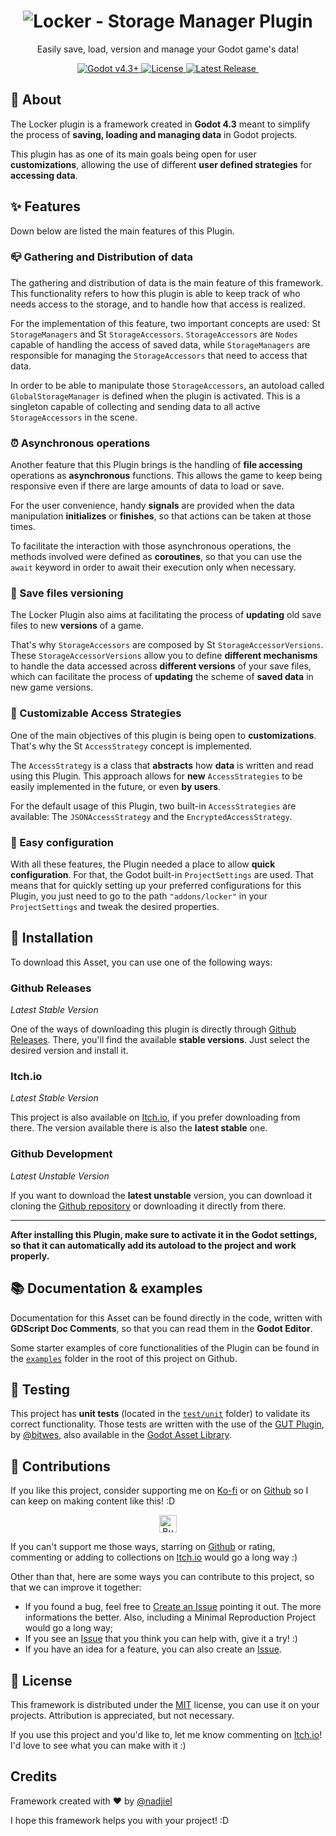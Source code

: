 
<h1 class="text-center" align="center">
  <img alt="Locker - Storage Manager Plugin" src="https://raw.githubusercontent.com/nadjiel/locker/1c24488309e97408c274ac4db14c8b84cf633eeb/assets/images/banner.svg">
</h1>

<p align="center">Easily save, load, version and manage your Godot game's data!</p>

<p class="text-center" align="center">
  <a href="https://godotengine.org/download/" target="_blank">
    <img alt="Godot v4.3+" src="https://img.shields.io/badge/Godot_v4.3+-%23478cbf?color=478cbf&logo=godotengine&logoColor=ffedf5&style=for-the-badge" />
  </a>
  <a href="LICENSE">
    <img alt="License" src="https://img.shields.io/github/license/nadjiel/locker?labelColor=fdf2ed&color=4F5D75&style=for-the-badge">
  </a>
  <a href="https://github.com/nadjiel/locker/releases">
    <img alt="Latest Release" src="https://img.shields.io/github/v/release/nadjiel/locker?labelColor=fdf2ed&color=2D3142&style=for-the-badge">
  </a>
  <a href="https://ko-fi.com/nadjiel">
    <img alt="" src="https://img.shields.io/badge/Ko--fi-ffda6e?logo=kofi&color=ffda6e&style=for-the-badge" >
  </a>
</p>

<h2>🤔 About</h2>
<p>The Locker plugin is a framework created in <b>Godot 4.3</b> meant to simplify the process of <b>saving, loading and managing data</b> in Godot projects.</p>
<p>This plugin has as one of its main goals being open for user <b>customizations</b>, allowing the use of different <b>user defined strategies</b> for <b>accessing data</b>.</p>

<h2>✨ Features</h2>
Down below are listed the main features of this Plugin.

<h3>📪 Gathering and Distribution of data</h3>
<p>The gathering and distribution of data is the main feature of this framework. This functionality refers to how this plugin is able to keep track of who needs access to the storage, and to handle how that access is realized.</p>
<p>For the implementation of this feature, two important concepts are used: <img alt="StorageManager icon" src="https://raw.githubusercontent.com/nadjiel/locker/1c24488309e97408c274ac4db14c8b84cf633eeb/addons/locker/icons/accessor_group.svg" style="height: 1em" />
<code>StorageManagers</code> and <img alt="StorageManager icon" src="https://raw.githubusercontent.com/nadjiel/locker/1c24488309e97408c274ac4db14c8b84cf633eeb/addons/locker/icons/storage_accessor.svg" style="height: 1em" /> <code>StorageAccessors</code>.
<code>StorageAccessors</code> are <code>Nodes</code> capable of handling the access of saved data, while <code>StorageManagers</code> are responsible for managing the <code>StorageAccessors</code> that need to access that data.</p>
<p>
  In order to be able to manipulate those <code>StorageAccessors</code>, an autoload called <code>GlobalStorageManager</code> is defined when the plugin is activated.
  This is a singleton capable of collecting and sending data to all active <code>StorageAccessors</code> in the scene.
</p>

<h3>⏰ Asynchronous operations</h3>
<p>Another feature that this Plugin brings is the handling of <b>file accessing</b> operations as <b>asynchronous</b> functions. This allows the game to keep being responsive even if there are large amounts of data to load or save.</p>
<p>For the user convenience, handy <b>signals</b> are provided when the data manipulation <b>initializes</b> or <b>finishes</b>, so that actions can be taken at those times.</p>
<p>To facilitate the interaction with those asynchronous operations, the methods involved were defined as <b>coroutines</b>, so that you can use the <code>await</code> keyword in order to await their execution only when necessary.</p>

<h3>📰 Save files versioning</h3>
<p>The Locker Plugin also aims at facilitating the process of <b>updating</b> old save files to new <b>versions</b> of a game.</p>
<p>
  That's why <code>StorageAccessors</code> are composed by <img alt="StorageManager icon" src="https://raw.githubusercontent.com/nadjiel/locker/1c24488309e97408c274ac4db14c8b84cf633eeb/addons/locker/icons/storage_accessor_version.svg" style="height: 1em" /> <code>StorageAccessorVersions</code>.
  These <code>StorageAccessorVersions</code> allow you to define <b>different mechanisms</b> to handle the data accessed across <b>different versions</b> of your save files, which can facilitate the process of <b>updating</b> the scheme of <b>saved data</b> in new game versions.
</p>

<h3>🔑 Customizable Access Strategies</h3>
<p>One of the main objectives of this plugin is being open to <b>customizations</b>. That's why the <img alt="StorageManager icon" src="https://raw.githubusercontent.com/nadjiel/locker/1c24488309e97408c274ac4db14c8b84cf633eeb/addons/locker/icons/access_strategy.svg" style="height: 1em" /> <code>AccessStrategy</code> concept is implemented.</p>
<p>The <code>AccessStrategy</code> is a class that <b>abstracts</b> how <b>data</b> is written and read using this Plugin. This approach allows for <b>new</b> <code>AccessStrategies</code> to be easily implemented in the future, or even <b>by users</b>.</p>
<p>For the default usage of this Plugin, two built-in <code>AccessStrategies</code> are available: The <code>JSONAccessStrategy</code> and the <code>EncryptedAccessStrategy</code>.</p>

<h3>🔧 Easy configuration</h3>
<p>
  With all these features, the Plugin needed a place to allow <b>quick configuration</b>.
  For that, the Godot built-in <code>ProjectSettings</code> are used. That means that for quickly setting up your preferred configurations for this Plugin, you just need to go to the path <code>"addons/locker"</code> in your <code>ProjectSettings</code> and tweak the desired properties.
</p>

<h2>🔽 Installation</h2>
<p>To download this Asset, you can use one of the following ways:</p>

<!--
<h3>Godot Asset Library</h3>
<em>Latest Stable Version</em>
<p>
The Asset Library is the easiest way of downloading this project.
The version you will encounter there is the latest stable one.
</p>
<p>
When downloading through the Asset Library, you can easily select what <code>AccessStrategies</code> you want to include or exclude from your project.
That way, you don't have to download <code>AccessStrategies</code> that you aren't going to use.
</p>
-->

<h3>Github Releases</h3>
<em>Latest Stable Version</em>
<p>
One of the ways of downloading this plugin is directly through <a href="https://github.com/nadjiel/locker/releases">Github Releases</a>.
There, you'll find the available <b>stable versions</b>.
Just select the desired version and install it.
</p>

<h3>Itch.io</h3>
<em>Latest Stable Version</em>
<p>
This project is also available on <a href="https://nadjiel.itch.io/locker">Itch.io</a>, if you prefer downloading from there.
The version available there is also the <b>latest stable</b> one.
</p>

<h3>Github Development</h3>
<em>Latest Unstable Version</em>
<p>
If you want to download the <b>latest unstable</b> version, you can download it cloning the <a href="https://github.com/nadjiel/locker">Github repository</a> or downloading it directly from there.
</p>

<hr>

<p>
<b>After installing this Plugin, make sure to activate it in the Godot settings, so that it can automatically add its autoload to the project and work properly.</b>
</p>

<h2>📚 Documentation & examples</h2>
<p>Documentation for this Asset can be found directly in the code, written with <b>GDScript Doc Comments</b>, so that you can read them in the <b>Godot Editor</b>.</p>
<p>Some starter examples of core functionalities of the Plugin can be found in the <a href="https://github.com/nadjiel/locker/tree/main/examples/"><code>examples</code></a> folder in the root of this project on Github.</p>
<!--
<p>Guides and tutorials about how to use this framework are also available in the <a href="https://github.com/nadjiel/locker/wiki">Github Wiki</a></p>.
-->

<h2>🧪 Testing</h2>
<p>
This project has <b>unit tests</b> (located in the <a href="https://github.com/nadjiel/locker/tree/main/test/unit/"><code>test/unit</code></a> folder) to validate its correct functionality.
Those tests are written with the use of the <a href="https://github.com/bitwes/Gut">GUT Plugin</a>, by <a href="https://github.com/bitwes">@bitwes</a>, also available in the <a href="https://godotengine.org/asset-library/asset/1709">Godot Asset Library</a>.</p>

<h2>🤝 Contributions</h2>
<p>If you like this project, consider supporting me on <a target="_blank" href="https://ko-fi.com/nadjiel">Ko-fi</a> or on <a target="_blank" href="https://github.com/sponsors/nadjiel">Github</a> so I can keep on making content like this! :D</p>
<p class="text-center" align="center">
  <a target="_blank" href="https://ko-fi.com/J3J71AXVC6">
    <img alt="Buy Me a Coffee at ko-fi.com" border="0" src="https://storage.ko-fi.com/cdn/kofi2.png?v=6" style="border:0px;height:2em;max-width:160px" height="2em">
  </a>
</p>
<p>If you can't support me those ways, starring on <a href="https://github.com/nadjiel/locker">Github</a> or rating, commenting or adding to collections on <a href="https://nadjiel.itch.io/locker">Itch.io</a> would go a long way :)</p>
<p>Other than that, here are some ways you can contribute to this project, so that we can improve it together:</p>
<ul>
<li>If you found a bug, feel free to <a target="_blank" href="https://github.com/nadjiel/locker/issues/new">Create an Issue</a> pointing it out. The more informations the better.
Also, including a Minimal Reproduction Project would go a long way;</li>
<li>If you see an <a target="_blank" href="https://github.com/nadjiel/locker/issues">Issue</a> that you think you can help with, give it a try! :)</li>
<li>If you have an idea for a feature, you can also create an <a target="_blank" href="https://github.com/nadjiel/locker/issues">Issue</a>.</li>
</ul>

<h2>📃 License</h2>
<p>
This framework is distributed under the <a href="https://github.com/nadjiel/locker/blob/main/LICENSE">MIT</a> license, you can use it on your projects.
Attribution is appreciated, but not necessary.
</p>
<p>If you use this project and you'd like to, let me know commenting on <a href="https://nadjiel.itch.io/locker">Itch.io</a>! I'd love to see what you can make with it :)</p>

<h2>Credits</h2>
<p>Framework created with ❤️ by <a href="https://github.com/nadjiel" target="_blank">@nadjiel</a></p>

<p>I hope this framework helps you with your project! :D</p>
